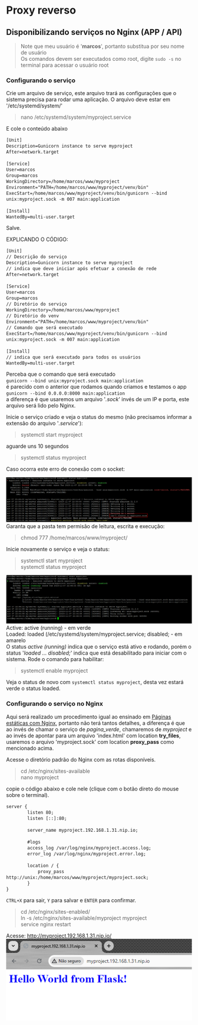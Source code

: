 # Proxy reverso
## Disponibilizando serviços no Nginx (APP / API)
> Note que meu usuário é '**marcos**', portanto substitua por seu nome de usuário  \
> Os comandos devem ser executados como root, digite `sudo -s` no terminal para acessar o usuário root

### Configurando o serviço
Crie um arquivo de serviço, este arquivo trará as configurações que o sistema precisa para rodar uma aplicação. O arquivo deve estar em '/etc/systemd/system/'
> nano /etc/systemd/system/myproject.service

E cole o conteúdo abaixo

```
[Unit]
Description=Gunicorn instance to serve myproject
After=network.target

[Service]
User=marcos
Group=marcos
WorkingDirectory=/home/marcos/www/myproject
Environment="PATH=/home/marcos/www/myproject/venv/bin"
ExecStart=/home/marcos/www/myproject/venv/bin/gunicorn --bind unix:myproject.sock -m 007 main:application

[Install]
WantedBy=multi-user.target
```
Salve.

EXPLICANDO O CÓDIGO:

```
[Unit]
// Descrição do serviço
Description=Gunicorn instance to serve myproject
// indica que deve iniciar após efetuar a conexão de rede
After=network.target

[Service]
User=marcos
Group=marcos
// Diretório do serviço
WorkingDirectory=/home/marcos/www/myproject
// Diretório do venv
Environment="PATH=/home/marcos/www/myproject/venv/bin"
// Comando que será executado
ExecStart=/home/marcos/www/myproject/venv/bin/gunicorn --bind unix:myproject.sock -m 007 main:application

[Install]
// indica que será executado para todos os usuários
WantedBy=multi-user.target
```

Perceba que o comando que será executado  \
`gunicorn --bind unix:myproject.sock main:application`  \
é parecido com o anterior que rodamos quando criamos e testamos o app  \
`gunicorn --bind 0.0.0.0:8000 main:application`  \
a diferença é que usaremos um arquivo '*.sock*' invés de um IP e porta, este arquivo será lido pelo Nginx.

Inicie o serviço criado e veja o status do mesmo (não precisamos informar a extensão do arquivo '*.service*'):
> systemctl start myproject

aguarde uns 10 segundos
> systemctl status myproject

Caso ocorra este erro de conexão com o socket:

![Erro ao conectar com o socket](images/gunicorn_service_fail.png)
Garanta que a pasta tem permisão de leitura, escrita e execução:
> chmod 777 /home/marcos/www/myproject/

Inicie novamente o serviço e veja o status:
> systemctl start myproject  \
> systemctl status myproject

![Alt text](images/gunicorn_service_ok.png)
Active: active (running) - em verde  \
Loaded: loaded (/etc/systemd/system/myproject.service; disabled; - em amarelo  \
O status *active (running)* indica que o serviço está ativo e rodando, porém o status '*loaded ... disabled;*' indica que está desabilitado para iniciar com o sistema. Rode o comando para habilitar:
> systemctl enable myproject

Veja o status de novo com `systemctl status myproject`, desta vez estará verde o status loaded.

### Configurando o serviço no Nginx
Aqui será realizado um procedimento igual ao ensinado em [Páginas estáticas com Nginx](./nginx_pages.md), portanto não terá tantos detalhes, a diferença é que ao invés de chamar o serviço de *pagina_verde*, chamaremos de *myproject* e ao invés de apontar para um arquivo 'index.html' com location **try_files**, usaremos o arquivo 'myproject.sock' com location **proxy_pass** como mencionado acima.

Acesse o diretório padrão do Nginx com as rotas disponíveis.
> cd /etc/nginx/sites-available  \
> nano myproject

copie o código abaixo e cole nele (clique com o botão direto do mouse sobre o terminal).
```
server {
        listen 80;
        listen [::]:80;

        server_name myproject.192.168.1.31.nip.io;

        #logs
        access_log /var/log/nginx/myproject.access.log;
        error_log /var/log/nginx/myproject.error.log;

        location / {
            proxy_pass http://unix:/home/marcos/www/myproject/myproject.sock;
        }
}
```
`CTRL+X` para sair, `Y` para salvar e `ENTER` para confirmar.
> cd /etc/nginx/sites-enabled/  \
> ln -s /etc/nginx/sites-available/myproject myproject  \
> service nginx restart

Acesse: http://myproject.192.168.1.31.nip.io/
![Serviço OK](images/myproject_nginx_service_ok.png)